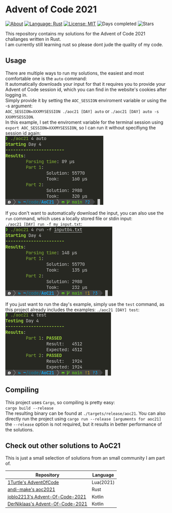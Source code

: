 # Advent of Code 2021

[![About](https://img.shields.io/badge/Advent%20of%20Code-2021-brightgreen)](https://adventofcode.com/2021/about)
[![Language: Rust](https://img.shields.io/badge/Language-Rust-orange.svg)](https://en.wikipedia.org/wiki/Rust_(programming_language))
[![License: MIT](https://img.shields.io/badge/License-MIT-blue.svg)](https://mit-license.org/)
![Days completed](https://img.shields.io/badge/Days%20completed-4.5-red)
![Stars](https://img.shields.io/badge/Stars-9-yellow)

This repository contains my solutions for the Advent of Code 2021 challanges written in Rust.  
I am currently still learning rust so please dont jude the quality of my code.

## Usage

There are multiple ways to run my solutions, the easiest and most comfortable one is the `auto` command:  
It automatically downloads your input for that it requires you to provide your Advent of Code session id,
which you can find in the website's cookies after logging in.  
Simply provide it by setting the `AOC_SESSION` enviroment variable or using the -s argument:  
`AOC_SESSION=XXXMYSESSION ./aoc21 [DAY] auto` or `./aoc21 [DAY] auto -s XXXMYSESSION`.  
In this example, I set the enviroment variable for the terminal session using `export AOC_SESSION=XXXMYSESSION`, so I can run it without specifiyng the session id again:  
![auto command in action](./images/auto.png)  

If you don't want to automatically download the input, you can also use the `run` command, which uses a locally stored file or stdin input:  
`./aoc21 [DAY] run -f my_input.txt`:  
![run command in action](./images/run.png)  

If you just want to run the day's example, simply use the `test` command, as this project already includes the examples:
`./aoc21 [DAY] test`:  
![test command in action](./images/test.png)  

## Compiling

This project uses `Cargo`, so compiling is pretty easy:  
`cargo build --release`  
The resulting binary can be found at `./targets/release/aoc21`. You can also directly run the project using `cargo run --release [arguments for aoc21]`  
the `--release` option is not required, but it results in better performance of the solutions.

## Check out other solutions to AoC21

This is just a small selection of solutions from an small community I am part of.

| Repository                                                                            | Language  |
|---------------------------------------------------------------------------------------|-----------|
| [1Turtle's AdventOfCode](https://github.com/1Turtle/AdventOfCode)                     | Lua(2021) |
| [andi-make's aoc2021](https://github.com/andi-makes/aoc2021)                          | Rust      |
| [joblo2213's Advent-Of-Code-2021](https://github.com/joblo2213/Advent-Of-Code-2021)   | Kotlin    |
| [DerNiklaas's Advent-Of-Code-2021](https://github.com/derNiklaas/Advent-Of-Code-2021) | Kotlin    |
